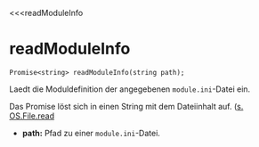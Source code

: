 ﻿<<<readModuleInfo

# readModuleInfo

```fnpreview
Promise<string> readModuleInfo(string path);
```
Laedt die Moduldefinition der angegebenen ```module.ini```-Datei ein.

Das Promise löst sich in einen String mit dem Dateiinhalt auf. ([s. OS.File.read](https://developer.mozilla.org/en/docs/Mozilla/JavaScript_code_modules/OSFile.jsm/OS.File_for_the_main_thread#OS.File.read())

* **path:**
  Pfad zu einer ```module.ini```-Datei.